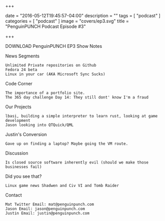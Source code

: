 

+++

date = "2016-05-12T19:45:57-04:00" description = "" tags = [ "podcast" ] categories = [ "podcast" ] image = "covers/ep3.svg" title = "PenguinPUNCH Podcast Episode #3"

+++

DOWNLOAD
PenguinPUNCH EP3
Show Notes

News Segments

    Unlimited Private repositories on Github
    Fedora 24 beta
    Linux in your car (AKA Microsoft Sync Sucks)


Code Corner

    The importance of a portfolio site.
    The 365 day challenge Day 14: They still dont' know I'm a fraud

Our Projects

    lbasi, building a simple interpreter to learn rust, looking at game development
    Jason looking into QTQuick/QML

Justin's Conversion

    Gave up on finding a laptop? Maybe going the VM route.

Discussion

    Is closed source software inherently evil (should we make those businesses fail)

Did you see that?

    Linux game news Shadwen and Civ VI and Tomb Raider
    
Contact

    Mat Twitter Email: mat@penguinpunch.com
    Jason Email: jason@penguinpunch.com
    Justin Email: justin@penguinpunch.com

